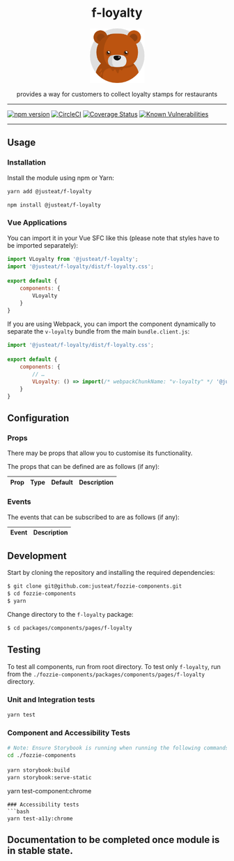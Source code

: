 <div align="center">

# f-loyalty

<img width="125" alt="Fozzie Bear" src="../../../../bear.png" />

provides a way for customers to collect loyalty stamps for restaurants

</div>

---

[![npm version](https://badge.fury.io/js/%40justeat%2Ff-loyalty.svg)](https://badge.fury.io/js/%40justeat%2Ff-loyalty)
[![CircleCI](https://circleci.com/gh/justeat/fozzie-components.svg?style=svg)](https://circleci.com/gh/justeat/workflows/fozzie-components)
[![Coverage Status](https://coveralls.io/repos/github/justeat/f-loyalty/badge.svg)](https://coveralls.io/github/justeat/f-loyalty)
[![Known Vulnerabilities](https://snyk.io/test/github/justeat/f-loyalty/badge.svg?targetFile=package.json)](https://snyk.io/test/github/justeat/f-loyalty?targetFile=package.json)

---

## Usage

### Installation

Install the module using npm or Yarn:

```sh
yarn add @justeat/f-loyalty
```

```sh
npm install @justeat/f-loyalty
```



### Vue Applications

You can import it in your Vue SFC like this (please note that styles have to be imported separately):

```js
import VLoyalty from '@justeat/f-loyalty';
import '@justeat/f-loyalty/dist/f-loyalty.css';

export default {
    components: {
        VLoyalty
    }
}
```

If you are using Webpack, you can import the component dynamically to separate the `v-loyalty` bundle from the main `bundle.client.js`:

```js
import '@justeat/f-loyalty/dist/f-loyalty.css';

export default {
    components: {
        // …
        VLoyalty: () => import(/* webpackChunkName: "v-loyalty" */ '@justeat/f-loyalty')
    }
}
```

## Configuration

### Props

There may be props that allow you to customise its functionality.

The props that can be defined are as follows (if any):

| Prop  | Type  | Default | Description |
| ----- | ----- | ------- | ----------- |

### Events

The events that can be subscribed to are as follows (if any):

| Event | Description |
| ----- | ----------- |

## Development

Start by cloning the repository and installing the required dependencies:

```sh
$ git clone git@github.com:justeat/fozzie-components.git
$ cd fozzie-components
$ yarn
```

Change directory to the `f-loyalty` package:

```sh
$ cd packages/components/pages/f-loyalty
```

## Testing

To test all components, run from root directory.
To test only `f-loyalty`, run from the `./fozzie-components/packages/components/pages/f-loyalty` directory.

### Unit and Integration tests

```sh
yarn test
```

### Component and Accessibility Tests

```bash
# Note: Ensure Storybook is running when running the following commands
cd ./fozzie-components

yarn storybook:build
yarn storybook:serve-static
```

yarn test-component:chrome
```
### Accessibility tests
```bash
yarn test-a11y:chrome
```
## Documentation to be completed once module is in stable state.


